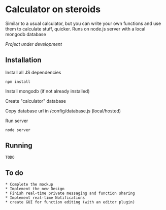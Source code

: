 # Calculator on steroids
Similar to a usual calculator, but you can write your own functions and use them to calculate stuff, quicker.
Runs on node.js server with a local mongodb database

*Project under development*

## Installation

Install all JS dependencies

    npm install

Install mongodb (if not already installed)

Create "calculator" database

Copy database url in /config/database.js (local/hosted)

Run server

    node server

## Running

    TODO

## To do

    * Complete the mockup
    * Implement the new Design
    * Finish real-time private messaging and function sharing
    * Implement real-time Notifications
    * create GUI for function editing (with an editor plugin)
